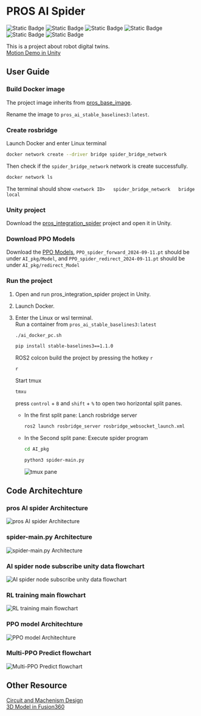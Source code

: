 # PROS AI Spider

![Static Badge](https://img.shields.io/badge/ROS2-green)
![Static Badge](https://img.shields.io/badge/Unity-black)
![Static Badge](https://img.shields.io/badge/python3-blue)
![Static Badge](https://img.shields.io/badge/docker-blue)
![Static Badge](https://img.shields.io/badge/websocket-purple)
![Static Badge](https://img.shields.io/badge/Stable%20Baselines3%20PPO-gray)  


This is a project about robot digital twins.  
[Motion Demo in Unity](https://youtu.be/rl5G2wjM3S0)


## User Guide

### Build Docker image  
The project image inherits from  [pros_base_image](https://github.com/screamlab/pros_base_image/blob/main/README.md).  

Rename the image to  `pros_ai_stable_baselines3:latest`.

### Create rosbridge
Launch Docker and enter Linux terminal
 
```bash
docker network create --driver bridge spider_bridge_network
```  

Then check if the `spider_bridge_network` network is create successfully.
```bash
docker network ls
```
The terminal should show `<network ID>   spider_bridge_network   bridge    local`  

### Unity project
Download the [pros_integration_spider](https://paia-tech.synology.me:8943/pros/pros_integration_spider#) project and open it in Unity.

### Download PPO Models
Download the [PPO Models](https://drive.google.com/drive/folders/1b2GkoGkeoqCmfVFrX_y7R8qLh2CPTCbh?usp=sharing), `PPO_spider_forward_2024-09-11.pt` should be under `AI_pkg/Model`, and `PPO_spider_redirect_2024-09-11.pt` should be under `AI_pkg/redirect_Model`

### Run the project
1.  Open and run pros_integration_spider project in Unity.
2.  Launch Docker.
3.  Enter the Linux or wsl terminal.  
    Run a container from `pros_ai_stable_baselines3:latest`
    ```bash
    ./ai_docker_pc.sh
    ``` 
    ```bash
    pip install stable-baselines3==1.1.0
    ```
    ROS2 colcon build the project by pressing the hotkey `r`
    ```bash
    r
    ```

    Start tmux  
    ```bash
    tmxu
    ```

    press `control` + `B` and `shift` + `%` to open two horizontal split panes.

    * In the first split pane: Lanch rosbridge server
        ```bash
        ros2 launch rosbridge_server rosbridge_websocket_launch.xml
        ```  

    * In the Second split pane: Execute spider program
        ```bash
        cd AI_pkg
        ```  
        ```bash
        python3 spider-main.py
        ```  
        
        ![tmux pane](https://github.com/roger20415/pros_AI_spider/blob/develop/Document%20Picture/tmux%20pane.png)

## Code Architechture
### pros AI spider Architecture
![pros AI spider Architecture](https://github.com/roger20415/pros_AI_spider/blob/develop/diagram/pros_AI%20spider%20Architecture.drawio.png)


### spider-main.py Architecture
![spider-main.py Architecture](https://github.com/roger20415/pros_AI_spider/blob/develop/diagram/spider-main.drawio.png)

### AI spider node subscribe unity data flowchart
![AI spider node subscribe unity data flowchart](https://github.com/roger20415/pros_AI_spider/blob/develop/diagram/AI%20spider%20node%20subscribe%20unity%20data.drawio.png)

### RL training main flowchart
![RL training main flowchart](https://github.com/roger20415/pros_AI_spider/blob/develop/diagram/RL%20training%20main.drawio.png)

### PPO model Architechture
![PPO model Architechture](https://github.com/roger20415/pros_AI_spider/blob/develop/diagram/PPO.drawio.png)

### Multi-PPO Predict flowchart
![Multi-PPO Predict flowchart](https://github.com/roger20415/pros_AI_spider/blob/develop/diagram/Multi-PPO_predict.drawio.png)


## Other Resource
[Circuit and Machenism Design](https://drive.google.com/drive/folders/1BrmTyzESuAbbPu19sSF54pki32rFnTmU?usp=sharing)  
[3D Model in Fusion360](https://a360.co/4enicxd)